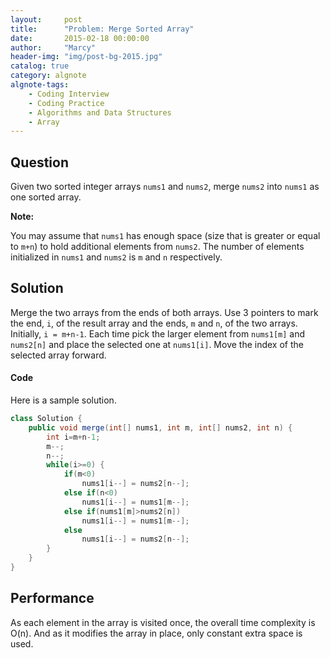 ```yaml
---
layout:     post
title:      "Problem: Merge Sorted Array"
date:       2015-02-18 00:00:00
author:     "Marcy"
header-img: "img/post-bg-2015.jpg"
catalog: true
category: algnote
algnote-tags:
    - Coding Interview
    - Coding Practice
    - Algorithms and Data Structures
    - Array
---
```


## Question

Given two sorted integer arrays `nums1` and `nums2`, merge `nums2` into `nums1` as one sorted array.

**Note:**

You may assume that `nums1` has enough space (size that is greater or equal to `m+n`) to hold additional elements from `nums2`. The number of elements initialized in `nums1` and `nums2` is `m` and `n` respectively.

## Solution

Merge the two arrays from the ends of both arrays. Use  3 pointers to mark the end, `i`, of the result array and the ends, `m` and `n`, of the two arrays. Initially, `i = m+n-1`. Each time pick the larger element from `nums1[m]` and `nums2[n]` and place the selected one at `nums1[i]`. Move the index of the selected array forward.

#### Code

Here is a sample solution.

```java
class Solution {
    public void merge(int[] nums1, int m, int[] nums2, int n) {
        int i=m+n-1;
        m--;
        n--;
        while(i>=0) {
            if(m<0)
                nums1[i--] = nums2[n--];
            else if(n<0)
                nums1[i--] = nums1[m--];
            else if(nums1[m]>nums2[n])
                nums1[i--] = nums1[m--];
            else
                nums1[i--] = nums2[n--];
        }
    }
}
```

## Performance

As each element in the array is visited once, the overall time complexity is O(n). And as it modifies the array in place, only constant extra space is used.

